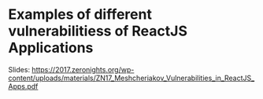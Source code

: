 # Examples of different vulnerabilitiess of ReactJS Applications

Slides: https://2017.zeronights.org/wp-content/uploads/materials/ZN17_Meshcheriakov_Vulnerabilities_in_ReactJS_Apps.pdf